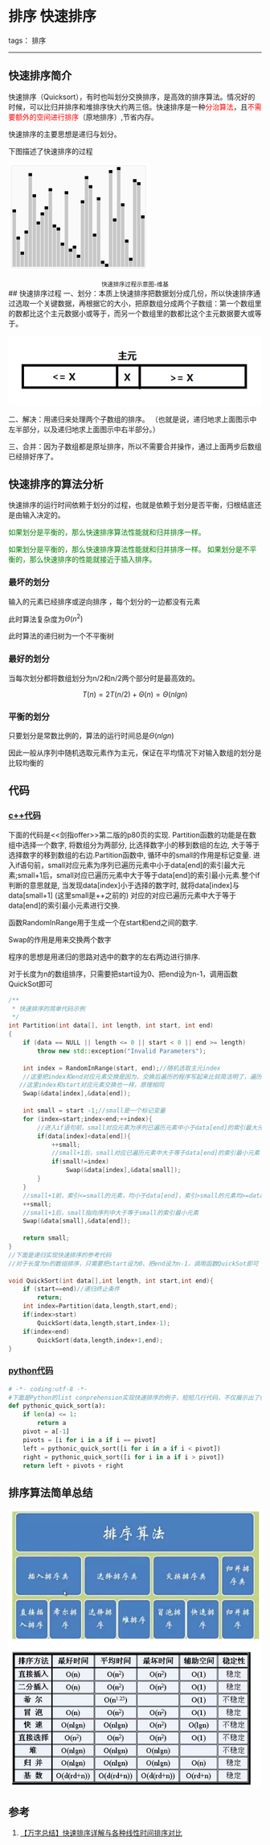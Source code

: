 # 排序 快速排序

tags： 排序

---

## 快速排序简介
快速排序（Quicksort），有时也叫划分交换排序，是高效的排序算法。情况好的时候，可以比归并排序和堆排序快大约两三倍。快速排序是一种<font color=red >分治算法</font>，且<font color=red >不需要额外的空间进行排序</font>（原地排序）,节省内存。

快速排序的主要思想是递归与划分。

下图描述了快速排序的过程

![快速排序过程示意图-维基][1]
<center><small> 快速排序过程示意图-维基</small></center>
## 快速排序过程
一、划分：本质上快速排序把数据划分成几份，所以快速排序通过选取一个关键数据，再根据它的大小，把原数组分成两个子数组：第一个数组里的数都比这个主元数据小或等于，而另一个数组里的数都比这个主元数据要大或等于。

![快速排序-划分](./img/快速排序-划分.png)

二、解决：用递归来处理两个子数组的排序。 （也就是说，递归地求上面图示中左半部分，以及递归地求上面图示中右半部分。）

三、合并：因为子数组都是原址排序，所以不需要合并操作，通过上面两步后数组已经排好序了。

## 快速排序的算法分析
快速排序的运行时间依赖于划分的过程，也就是依赖于划分是否平衡，归根结底还是由输入决定的。

<font color=green >如果划分是平衡的，那么快速排序算法性能就和归并排序一样。</font>

<font color=green >如果划分是平衡的，那么快速排序算法性能就和归并排序一样。
如果划分是不平衡的，那么快速排序的性能就接近于插入排序。</font>

### 最坏的划分

输入的元素已经排序或逆向排序 ，每个划分的一边都没有元素

此时算法复杂度为$\Theta(n^2)$

此时算法的递归树为一个不平衡树

### 最好的划分

当每次划分都将数组划分为n/2和n/2两个部分时是最高效的。

$$T(n)=2T(n/2)+\Theta(n)=\Theta(nlgn)$$

### 平衡的划分

只要划分是常数比例的，算法的运行时间总是$\Theta(nlgn)$

因此一般从序列中随机选取元素作为主元，保证在平均情况下对输入数组的划分是比较均衡的

## 代码
### [c++代码](./src/cpp/快速排序.cpp)

下面的代码是<<剑指offer>>第二版的p80页的实现. Partition函数的功能是在数组中选择一个数字, 将数组分为两部分, 比选择数字小的移到数组的左边, 大于等于选择数字的移到数组的右边.Partition函数中, 循环中的small的作用是标记变量. 进入if语句前，small对应元素为序列已遍历元素中小于data[end]的索引最大元素;small+1后，small对应已遍历元素中大于等于data[end]的索引最小元素.整个if判断的意思就是, 当发现data[index]小于选择的数字时, 就将data[index]与data[small+1] (这里small是++之前的) 对应的对应已遍历元素中大于等于data[end]的索引最小元素进行交换.

函数RandomInRange用于生成一个在start和end之间的数字.

Swap的作用是用来交换两个数字

程序的思想是用递归的思路对选中的数字的左右两边进行排序.

对于长度为n的数组排序，只需要把start设为0、把end设为n-1，调用函数QuickSot即可

```c++
/**
 * 快速排序的简单代码示例
 */
int Partition(int data[], int length, int start, int end)
{
    if (data == NULL || length <= 0 || start < 0 || end >= length)
        throw new std::exception("Invalid Parameters");

    int index = RandomInRange(start, end);//随机选取主元index
    //这里把index和end对应元素交换是因为，交换后遍历的程序写起来比较简洁明了，遍历结束后将原index对应元素交换到相应位置即可
   //这里index和start对应元素交换也一样，原理相同
    Swap(&data[index],&data[end]);

    int small = start -1;//small是一个标记变量
    for (index=start;index<end;++index){
        //进入if语句前，small对应元素为序列已遍历元素中小于data[end]的索引最大元素
        if(data[index]<data[end]){
            ++small;
            //small+1后，small对应已遍历元素中大于等于data[end]的索引最小元素
            if(small!=index)
                Swap(&data[index],&data[small]);
        }
    }
    //small+1前，索引<=small的元素，均小于data[end]，索引>small的元素均>=data[end]
    ++small;
    //small+1后，small指向序列中大于等于small的索引最小元素
    Swap(&data[small],&data[end]);

    return small;
}
//下面是递归实现快速排序的参考代码
//对于长度为n的数组排序，只需要把start设为0、把end设为n-1，调用函数QuickSot即可

void QuickSort(int data[],int length, int start,int end){
    if (start==end)//递归终止条件
        return;
    int index=Partition(data,length,start,end);
    if(index>start)
        QuickSort(data,length,start,index-1);
    if(index<end)
        QuickSort(data,length,index+1,end);
}
```

### [python代码](./src/python/快速排序.py)

```python
# -*- coding:utf-8 -*-
#下面是Python的list conprehension实现快速排序的例子，短短几行代码，不仅展示出了快速排序的精髓，而且非常pythonic，看了不禁叹服。
def pythonic_quick_sort(a):
    if len(a) <= 1:
        return a
    pivot = a[-1]
    pivots = [i for i in a if i == pivot]
    left = pythonic_quick_sort([i for i in a if i < pivot])
    right = pythonic_quick_sort([i for i in a if i > pivot])
    return left + pivots + right
```

## 排序算法简单总结
![排序算法总结](./img/排序算法总结.png)

## 参考
 1. [【万字总结】快速排序详解与各种线性时间排序对比](http://blog.csdn.net/nomasp/article/details/50359787)

[1]:./img/快速排序过程示意图-维基.gif